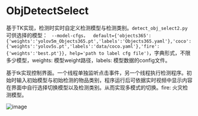 # ObjDetectSelect
基于TK实现，检测时实时自定义检测模型与检测类别。`detect_obj_select2.py`  
可供选择的模型： ` --model-cfgs，  default={'objects365':{'weights':'yolov5m_Objects365.pt','labels':'Objects365.yaml'},'coco':{'weights':'yolov5s.pt','labels':'data/coco.yaml'},'fire':{'weights':'best.pt'}}, help='path to label cfg file')`，字典形式，不限多少模型，weights: 模型weight路径，labels: 模型数据的config文件。

基于tk实现控制界面。一个线程单独监听点击事件，另一个线程执行检测程序。初始时输入初始模型与初始检测的物品类别，程序运行后可依据实时视频中显示内容在界面中自行选择切换模型以及检测类别。从而实现多模式的切换。fire: 火灾检测模型。

![image](https://github.com/Lily-Le/ObjDetectSelect/assets/21274476/da6a3408-f0fc-4d67-8597-c3b5b2a3f4f5)

